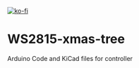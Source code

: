 [![ko-fi](https://ko-fi.com/img/githubbutton_sm.svg)](https://ko-fi.com/mortenslab)
# WS2815-xmas-tree
Arduino Code and KiCad files for controller
